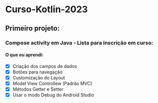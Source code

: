 # Curso-Kotlin-2023

## Primeiro projeto:

### Compose activity em Java - Lista para inscrição em curso:

#### O que eu aprendi:

- [x] Criação dos campos de dados
- [x] Botões para navegação
- [x] Customização do Layout
- [x] Model View Controllew (Padrão MVC)
- [x] Métodos Getter e Setter
- [x] Usar o modo Debug do Android Studio
